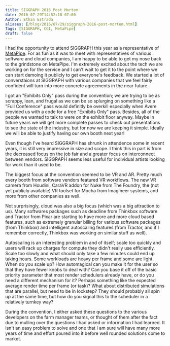 ```yaml
---
title: SIGGRAPH 2016 Post Mortem
date: 2016-07-29T14:52:18-07:00
Author: Ethan Estrada
aliases: [/blog/2016/07/29/siggraph-2016-post-mortem.html]
Tags: [SIGGRAPH, CGI, MetaPipe]
draft: false
---
```


I had the opportunity to attend SIGGRAPH this year as a representative
of [MetaPipe](http://metapipe.com). For as fun as it was to meet with
representatives of various software and cloud companies, I am happy to
be able to get my nose back to the grindstone on MetaPipe. I'm
extremely excited about the tech we are working on for the service and
I can't wait to get it to the point where we can start demoing it
publicly to get everyone's feedback. We started a lot of converstaions
at SIGGRAPH with various companies that we feel fairly confident will
turn into more concrete agreements in the near future.

<!-- more -->

I got an "Exhibits Only" pass during the convention; we are trying to
be as scrappy, lean, and frugal as we can be so splurging on something
like a "Full Conference" pass would definitly be overkill especially
when Avere provided us with a code for a free "Exhibits Only"
pass. Besides, all of the people we wanted to talk to were on the
exhibit floor anyway. Maybe in future years we will get more complete
passes to check out presentations to see the state of the industry,
but for now we are keeping it simple. Ideally we will be able to
justify having our own booth next year!

Even though I've heard SIGGRAPH has shrunk in attendence some in
recent years, it is still very impressive in size and scope. I think
this in part is from the decreased focus on the job fair and a greater
focus on interconnect between vendors. SIGGRAPH seems less useful for
individual artists looking for work than it used to be.

The biggest focus at the convention seemed to be VR and AR. Pretty
much every booth from software vendors featured VR workflows. The new
VR camera from Houdini, CaraVR addon for Nuke from The Foundry, the
(not yet publicly available) VR toolset for Mocha from Imagineer
systems, and more from other companies as well.

Not surprisingly, cloud was also a big focus (which was a big
attraction to us). Many softwares packages such as deadline from
Thinkbox software and Tractor from Pixar are starting to have more and
more cloud based features, such as extremely granular billing for
various software packages (from Thinkbox) and intelligent autoscaling
features (from Tractor, and if I remember correctly, Thinkbox was
working on similar stuff as well).

Autoscaling is an interesting problem in and of itself; scale too
quickly and users will rack up charges for compute they didn't really
use efficiently.  Scale too slowly and what should only take a few
minutes could end up taking hours. Some workloads are heavy per frame
and some are light. When do you scale up? How automagical can you make
it for the user so that they have fewer knobs to deal with? Can you
base it off of the basic priority parameter that most render
schedulers already have, or do you need a different mechanism for it?
Perhaps something like the expected average render time per frame (or
task)? What about distributed simulations that are parallel, but need
to be in lockstep? They should probably all spin up at the same time,
but how do you signal this to the scheduler in a relatively turnkey
way?

During the convention, I either asked these questions to the various
developers on the farm manager teams, or thought of them after the
fact due to mulling over the questions I had asked or information
I had learned. It isn't an easy problem to solve and one that I am sure
will have many more years of time and effort poured into it before
well rounded solutions come to market.
